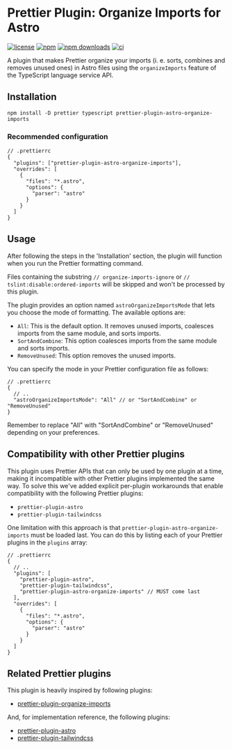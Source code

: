 # Prettier Plugin: Organize Imports for Astro

[![license](https://img.shields.io/npm/l/prettier-plugin-astro-organize-imports.svg)](https://github.com/resonance-box/prettier-plugin-astro-organize-imports/blob/main/LICENSE.md)
[![npm](https://img.shields.io/npm/v/prettier-plugin-astro-organize-imports.svg)](https://www.npmjs.com/package/prettier-plugin-astro-organize-imports)
[![npm downloads](https://img.shields.io/npm/dm/prettier-plugin-astro-organize-imports)](https://www.npmjs.com/package/prettier-plugin-astro-organize-imports)
[![ci](https://github.com/ot07/prettier-plugin-astro-organize-imports/actions/workflows/ci.yml/badge.svg)](https://github.com/ot07/prettier-plugin-astro-organize-imports/actions/workflows/ci.yml)

A plugin that makes Prettier organize your imports (i. e. sorts, combines and removes unused ones) in Astro files using the `organizeImports` feature of the TypeScript language service API.

## Installation

```shell
npm install -D prettier typescript prettier-plugin-astro-organize-imports
```

### Recommended configuration

```json5
// .prettierrc
{
  "plugins": ["prettier-plugin-astro-organize-imports"],
  "overrides": [
    {
      "files": "*.astro",
      "options": {
        "parser": "astro"
      }
    }
  ]
}
```

## Usage

After following the steps in the 'Installation' section, the plugin will function when you run the Prettier formatting command.

Files containing the substring `// organize-imports-ignore` or `// tslint:disable:ordered-imports` will be skipped and won't be processed by this plugin.

The plugin provides an option named `astroOrganizeImportsMode` that lets you choose the mode of formatting. The available options are:

- `All`: This is the default option. It removes unused imports, coalesces imports from the same module, and sorts imports.
- `SortAndCombine`: This option coalesces imports from the same module and sorts imports.
- `RemoveUnused`: This option removes the unused imports.

You can specify the mode in your Prettier configuration file as follows:

```json5
// .prettierrc
{
  // ..
  "astroOrganizeImportsMode": "All" // or "SortAndCombine" or "RemoveUnused"
}
```

Remember to replace "All" with "SortAndCombine" or "RemoveUnused" depending on your preferences.

## Compatibility with other Prettier plugins

This plugin uses Prettier APIs that can only be used by one plugin at a time, making it incompatible with other Prettier plugins implemented the same way. To solve this we've added explicit per-plugin workarounds that enable compatibility with the following Prettier plugins:

- `prettier-plugin-astro`
- `prettier-plugin-tailwindcss`

One limitation with this approach is that `prettier-plugin-astro-organize-imports` must be loaded last. You can do this by listing each of your Prettier plugins in the `plugins` array:

```json5
// .prettierrc
{
  // ..
  "plugins": [
    "prettier-plugin-astro",
    "prettier-plugin-tailwindcss",
    "prettier-plugin-astro-organize-imports" // MUST come last
  ],
  "overrides": [
    {
      "files": "*.astro",
      "options": {
        "parser": "astro"
      }
    }
  ]
}
```

## Related Prettier plugins

This plugin is heavily inspired by following plugins:

- [prettier-plugin-organize-imports](https://github.com/simonhaenisch/prettier-plugin-organize-imports)

And, for implementation reference, the following plugins:

- [prettier-plugin-astro](https://github.com/withastro/prettier-plugin-astro)
- [prettier-plugin-tailwindcss](https://github.com/tailwindlabs/prettier-plugin-tailwindcss)
